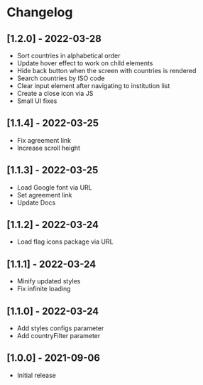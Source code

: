 # Changelog

## [1.2.0] - 2022-03-28

- Sort countries in alphabetical order
- Update hover effect to work on child elements
- Hide back button when the screen with countries is rendered
- Search countries by ISO code
- Clear input element after navigating to institution list
- Create a close icon via JS
- Small UI fixes


## [1.1.4] - 2022-03-25

- Fix agreement link
- Increase scroll height


## [1.1.3] - 2022-03-25

- Load Google font via URL
- Set agreement link
- Update Docs

## [1.1.2] - 2022-03-24

- Load flag icons package via URL

## [1.1.1] - 2022-03-24

- Minify updated styles
- Fix infinite loading


## [1.1.0] - 2022-03-24

- Add styles configs parameter
- Add countryFilter parameter


## [1.0.0] - 2021-09-06

- Initial release
